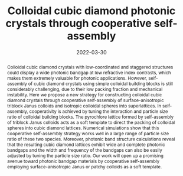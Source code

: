 ---
title: Colloidal cubic diamond photonic crystals through cooperative self-assembly
authors:
- Yu-Wei Sun
- Zhan-Wei Li
- Zi-Qin Chen
- 朱有亮
- Zhao-Yan Sun
date: '2022-03-30'
doi: 10.1039/D1SM01770E
publish_types: ['期刊文章']
publication: Soft Matter
publication_short: Soft Matter
abstract: Colloidal cubic diamond crystals with low-coordinated and  staggered structures could display a wide photonic bandgap at low  refractive index contrasts, which makes them extremely valuable for  photonic applications. However, self-assembly of cubic diamond crystals  using simple colloidal building blocks is still considerably  challenging, due to their low packing fraction and mechanical  instability. Here we propose a new strategy for constructing colloidal  cubic diamond crystals through cooperative self-assembly of  surface-anisotropic triblock Janus colloids and isotropic colloidal  spheres into superlattices. In self-assembly, cooperativity is achieved  by tuning the interaction and particle size ratio of colloidal building  blocks. The pyrochlore lattice formed by self-assembly of triblock Janus  colloids acts as a soft template to direct the packing of colloidal  spheres into cubic diamond lattices. Numerical simulations show that  this cooperative self-assembly strategy works well in a large range of  particle size ratio of these two species. Moreover, photonic band  structure calculations reveal that the resulting cubic diamond lattices  exhibit wide and complete photonic bandgaps and the width and frequency  of the bandgaps can also be easily adjusted by tuning the particle size  ratio. Our work will open up a promising avenue toward photonic bandgap  materials by cooperative self-assembly employing surface-anisotropic  Janus or patchy colloids as a soft template.
url_pdf: https://pubs.rsc.org/en/content/articlelanding/2022/sm/d1sm01770e
---